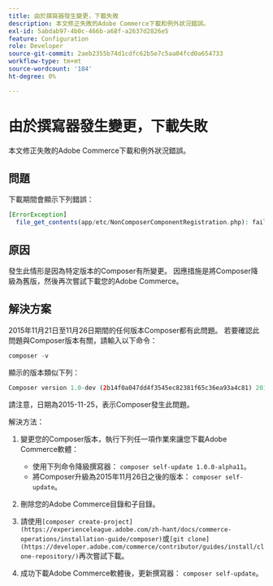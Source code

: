 ```yaml
---
title: 由於撰寫器發生變更，下載失敗
description: 本文修正失敗的Adobe Commerce下載和例外狀況錯誤。
exl-id: 5abdab97-4b0c-466b-a68f-a2637d2826e5
feature: Configuration
role: Developer
source-git-commit: 2aeb2355b74d1cdfc62b5e7c5aa04fcd0a654733
workflow-type: tm+mt
source-wordcount: '184'
ht-degree: 0%

---
```


# 由於撰寫器發生變更，下載失敗

本文修正失敗的Adobe Commerce下載和例外狀況錯誤。

## 問題

下載期間會顯示下列錯誤：

```php
[ErrorException]
  file_get_contents(app/etc/NonComposerComponentRegistration.php): failed to open stream: No such file or directory
```

## 原因

發生此情形是因為特定版本的Composer有所變更。 因應措施是將Composer降級為舊版，然後再次嘗試下載您的Adobe Commerce。

## 解決方案

2015年11月21日至11月26日期間的任何版本Composer都有此問題。 若要確認此問題與Composer版本有關，請輸入以下命令：

```php
composer -v
```

顯示的版本類似下列：

```php
Composer version 1.0-dev (2b14f0a047dd4f3545ec82381f65c36ea93a4c81) 2015-11-25 17:13:09
```

請注意，日期為2015-11-25，表示Composer發生此問題。

解決方法：

1. 變更您的Composer版本，執行下列任一項作業來讓您下載Adobe Commerce軟體：

   * 使用下列命令降級撰寫器： `composer self-update 1.0.0-alpha11`。
   * 將Composer升級為2015年11月26日之後的版本： `composer self-update`。

1. 刪除您的Adobe Commerce目錄和子目錄。
1. 請使用`[composer create-project](https://experienceleague.adobe.com/zh-hant/docs/commerce-operations/installation-guide/composer)`或`[git clone](https://developer.adobe.com/commerce/contributor/guides/install/clone-repository/)`再次嘗試下載。
1. 成功下載Adobe Commerce軟體後，更新撰寫器： `composer self-update`。
